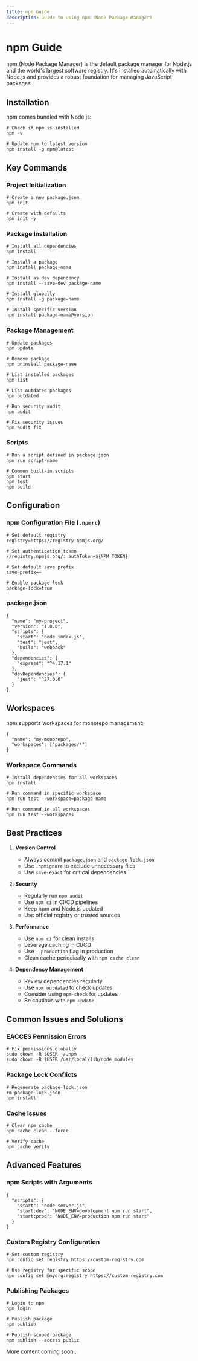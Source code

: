 ```yaml
---
title: npm Guide
description: Guide to using npm (Node Package Manager)
---
```


# npm Guide

npm (Node Package Manager) is the default package manager for Node.js and the world's largest software registry. It's installed automatically with Node.js and provides a robust foundation for managing JavaScript packages.

## Installation

npm comes bundled with Node.js:

```bash:preview
# Check if npm is installed
npm -v

# Update npm to latest version
npm install -g npm@latest
```

## Key Commands

### Project Initialization

```bash:preview
# Create a new package.json
npm init

# Create with defaults
npm init -y
```

### Package Installation

```bash:preview
# Install all dependencies
npm install

# Install a package
npm install package-name

# Install as dev dependency
npm install --save-dev package-name

# Install globally
npm install -g package-name

# Install specific version
npm install package-name@version
```

### Package Management

```bash:preview
# Update packages
npm update

# Remove package
npm uninstall package-name

# List installed packages
npm list

# List outdated packages
npm outdated

# Run security audit
npm audit

# Fix security issues
npm audit fix
```

### Scripts

```bash:preview
# Run a script defined in package.json
npm run script-name

# Common built-in scripts
npm start
npm test
npm build
```

## Configuration

### npm Configuration File (`.npmrc`)

```ini:preview
# Set default registry
registry=https://registry.npmjs.org/

# Set authentication token
//registry.npmjs.org/:_authToken=${NPM_TOKEN}

# Set default save prefix
save-prefix=~

# Enable package-lock
package-lock=true
```

### package.json

```json:preview
{
  "name": "my-project",
  "version": "1.0.0",
  "scripts": {
    "start": "node index.js",
    "test": "jest",
    "build": "webpack"
  },
  "dependencies": {
    "express": "^4.17.1"
  },
  "devDependencies": {
    "jest": "^27.0.0"
  }
}
```

## Workspaces

npm supports workspaces for monorepo management:

```json:preview
{
  "name": "my-monorepo",
  "workspaces": ["packages/*"]
}
```

### Workspace Commands

```bash:preview
# Install dependencies for all workspaces
npm install

# Run command in specific workspace
npm run test --workspace=package-name

# Run command in all workspaces
npm run test --workspaces
```

## Best Practices

1. **Version Control**

   - Always commit `package.json` and `package-lock.json`
   - Use `.npmignore` to exclude unnecessary files
   - Use `save-exact` for critical dependencies

2. **Security**

   - Regularly run `npm audit`
   - Use `npm ci` in CI/CD pipelines
   - Keep npm and Node.js updated
   - Use official registry or trusted sources

3. **Performance**

   - Use `npm ci` for clean installs
   - Leverage caching in CI/CD
   - Use `--production` flag in production
   - Clean cache periodically with `npm cache clean`

4. **Dependency Management**
   - Review dependencies regularly
   - Use `npm outdated` to check updates
   - Consider using `npm-check` for updates
   - Be cautious with `npm update`

## Common Issues and Solutions

### EACCES Permission Errors

```bash:preview
# Fix permissions globally
sudo chown -R $USER ~/.npm
sudo chown -R $USER /usr/local/lib/node_modules
```

### Package Lock Conflicts

```bash:preview
# Regenerate package-lock.json
rm package-lock.json
npm install
```

### Cache Issues

```bash:preview
# Clear npm cache
npm cache clean --force

# Verify cache
npm cache verify
```

## Advanced Features

### npm Scripts with Arguments

```json:preview
{
  "scripts": {
    "start": "node server.js",
    "start:dev": "NODE_ENV=development npm run start",
    "start:prod": "NODE_ENV=production npm run start"
  }
}
```

### Custom Registry Configuration

```bash:preview
# Set custom registry
npm config set registry https://custom-registry.com

# Use registry for specific scope
npm config set @myorg:registry https://custom-registry.com
```

### Publishing Packages

```bash:preview
# Login to npm
npm login

# Publish package
npm publish

# Publish scoped package
npm publish --access public
```

More content coming soon...
